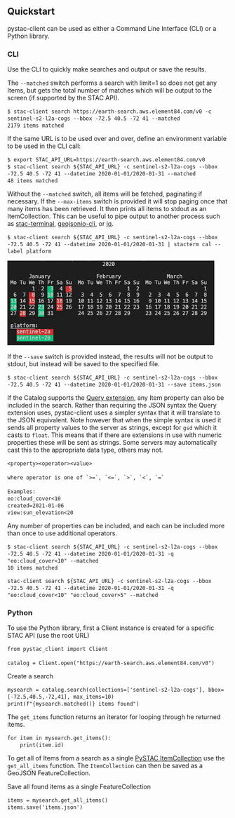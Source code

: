 ## Quickstart

pystac-client can be used as either a Command Line Interface (CLI) or a Python library.

### CLI

Use the CLI to quickly make searches and output or save the results.

The `--matched` switch performs a search with limit=1 so does not get any Items, but gets the total number of matches which will be output to the screen (if supported by the STAC API).

```
$ stac-client search https://earth-search.aws.element84.com/v0 -c sentinel-s2-l2a-cogs --bbox -72.5 40.5 -72 41 --matched
2179 items matched
```

If the same URL is to be used over and over, define an environment variable to be used in the CLI call:

```
$ export STAC_API_URL=https://earth-search.aws.element84.com/v0
$ stac-client search ${STAC_API_URL} -c sentinel-s2-l2a-cogs --bbox -72.5 40.5 -72 41 --datetime 2020-01-01/2020-01-31 --matched
48 items matched
```

Without the `--matched` switch, all items will be fetched, paginating if necessary. If the `--max-items` switch 
is provided it will stop paging once that many items has been retrieved. It then prints all items to stdout as an 
ItemCollection. This can be useful to pipe output to another process such as [stac-terminal](https://github.com/stac-utils/stac-terminal), [geojsonio-cli](https://github.com/mapbox/geojsonio-cli), or [jq](https://stedolan.github.io/jq/).

```
$ stac-client search ${STAC_API_URL} -c sentinel-s2-l2a-cogs --bbox -72.5 40.5 -72 41 --datetime 2020-01-01/2020-01-31 | stacterm cal --label platform
```

![](images/stacterm-cal.png)

If the `--save` switch is provided instead, the results will not be output to stdout, but instead will be saved to
the specified file.

```
$ stac-client search ${STAC_API_URL} -c sentinel-s2-l2a-cogs --bbox -72.5 40.5 -72 41 --datetime 2020-01-01/2020-01-31 --save items.json
```

If the Catalog supports the
[Query extension](https://github.com/radiantearth/stac-api-spec/tree/master/fragments/query), 
any Item property can also be included in the search. Rather than requiring the JSON syntax 
the Query extension uses, pystac-client uses a simpler syntax that it will translate to the 
JSON equivalent. Note however that when the simple syntax is used it sends all property values
to the server as strings, except for `gsd` which it casts to `float`. This means that if there
are extensions in use with numeric properties these will be sent as strings. Some servers
may automatically cast this to the appropriate data type, others may not.

```
<property><operator><value>

where operator is one of `>=`, `<=`, `>`, `<`, `=`

Examples:
eo:cloud_cover<10
created=2021-01-06
view:sun_elevation<20
```

Any number of properties can be included, and each can be included more than once to use additional operators.

```
$ stac-client search ${STAC_API_URL} -c sentinel-s2-l2a-cogs --bbox -72.5 40.5 -72 41 --datetime 2020-01-01/2020-01-31 -q "eo:cloud_cover<10" --matched
10 items matched
```

```
stac-client search ${STAC_API_URL} -c sentinel-s2-l2a-cogs --bbox -72.5 40.5 -72 41 --datetime 2020-01-01/2020-01-31 -q "eo:cloud_cover<10" "eo:cloud_cover>5" --matched
```

### Python

To use the Python library, first a Client instance is created for a specific STAC API (use the root URL)

```
from pystac_client import Client

catalog = Client.open("https://earth-search.aws.element84.com/v0")
```

Create a search
```
mysearch = catalog.search(collections=['sentinel-s2-l2a-cogs'], bbox=[-72.5,40.5,-72,41], max_items=10)
print(f"{mysearch.matched()} items found")
```

The `get_items` function returns an iterator for looping through he returned items.

```
for item in mysearch.get_items():
    print(item.id)
```

To get all of Items from a search as a single
[PySTAC ItemCollection](https://pystac.readthedocs.io/en/latest/api.html#itemcollection)
use the `get_all_items` function. The `ItemCollection` can then be saved as a
GeoJSON FeatureCollection.

Save all found items as a single FeatureCollection

```
items = mysearch.get_all_items()
items.save('items.json')
```